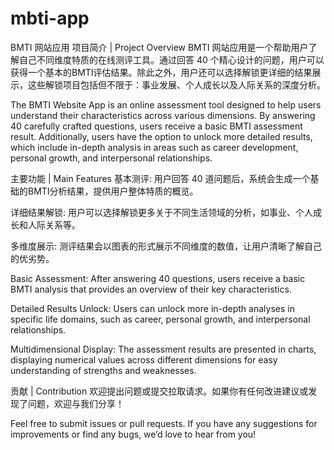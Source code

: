 # mbti-app
BMTI 网站应用
项目简介 | Project Overview
BMTI 网站应用是一个帮助用户了解自己不同维度特质的在线测评工具。通过回答 40 个精心设计的问题，用户可以获得一个基本的BMTI评估结果。除此之外，用户还可以选择解锁更详细的结果展示，这些解锁项目包括但不限于：事业发展、个人成长以及人际关系的深度分析。

The BMTI Website App is an online assessment tool designed to help users understand their characteristics across various dimensions. By answering 40 carefully crafted questions, users receive a basic BMTI assessment result. Additionally, users have the option to unlock more detailed results, which include in-depth analysis in areas such as career development, personal growth, and interpersonal relationships.

主要功能 | Main Features
基本测评: 用户回答 40 道问题后，系统会生成一个基础的BMTI分析结果，提供用户整体特质的概览。

详细结果解锁: 用户可以选择解锁更多关于不同生活领域的分析，如事业、个人成长和人际关系等。

多维度展示: 测评结果会以图表的形式展示不同维度的数值，让用户清晰了解自己的优劣势。

Basic Assessment: After answering 40 questions, users receive a basic BMTI analysis that provides an overview of their key characteristics.

Detailed Results Unlock: Users can unlock more in-depth analyses in specific life domains, such as career, personal growth, and interpersonal relationships.

Multidimensional Display: The assessment results are presented in charts, displaying numerical values across different dimensions for easy understanding of strengths and weaknesses.

贡献 | Contribution
欢迎提出问题或提交拉取请求。如果你有任何改进建议或发现了问题，欢迎与我们分享！

Feel free to submit issues or pull requests. If you have any suggestions for improvements or find any bugs, we’d love to hear from you!
